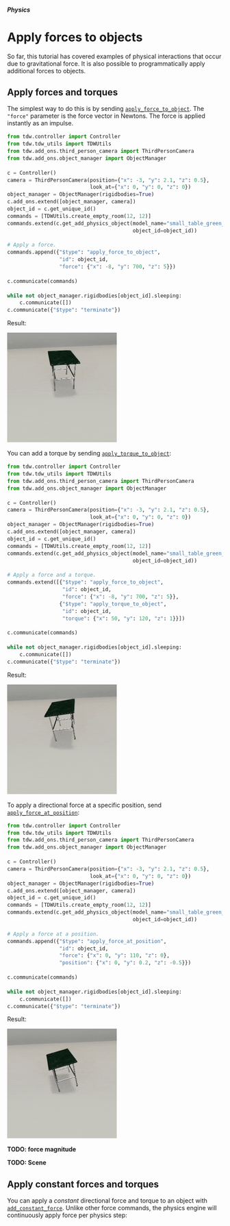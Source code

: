 ##### Physics

# Apply forces to objects

So far, this tutorial has covered examples of physical interactions that occur due to gravitational force. It is also possible to programmatically apply additional forces to objects.

## Apply forces and torques

The simplest way to do this is by sending [`apply_force_to_object`](../../api/command_api.md#apply_force_to_object). The `"force"` parameter is the force vector in Newtons. The force is applied instantly as an impulse.

```python
from tdw.controller import Controller
from tdw.tdw_utils import TDWUtils
from tdw.add_ons.third_person_camera import ThirdPersonCamera
from tdw.add_ons.object_manager import ObjectManager

c = Controller()
camera = ThirdPersonCamera(position={"x": -3, "y": 2.1, "z": 0.5},
                           look_at={"x": 0, "y": 0, "z": 0})
object_manager = ObjectManager(rigidbodies=True)
c.add_ons.extend([object_manager, camera])
object_id = c.get_unique_id()
commands = [TDWUtils.create_empty_room(12, 12)]
commands.extend(c.get_add_physics_object(model_name="small_table_green_marble",
                                         object_id=object_id))

# Apply a force.
commands.append({"$type": "apply_force_to_object",
                 "id": object_id,
                 "force": {"x": -8, "y": 700, "z": 5}})

c.communicate(commands)

while not object_manager.rigidbodies[object_id].sleeping:
    c.communicate([])
c.communicate({"$type": "terminate"})
```

Result:

![](images/apply_force_to_object.gif)

You can add a torque by sending [`apply_torque_to_object`](../../api/command_api.md#apply_torque_to_object):

```python
from tdw.controller import Controller
from tdw.tdw_utils import TDWUtils
from tdw.add_ons.third_person_camera import ThirdPersonCamera
from tdw.add_ons.object_manager import ObjectManager

c = Controller()
camera = ThirdPersonCamera(position={"x": -3, "y": 2.1, "z": 0.5},
                           look_at={"x": 0, "y": 0, "z": 0})
object_manager = ObjectManager(rigidbodies=True)
c.add_ons.extend([object_manager, camera])
object_id = c.get_unique_id()
commands = [TDWUtils.create_empty_room(12, 12)]
commands.extend(c.get_add_physics_object(model_name="small_table_green_marble",
                                         object_id=object_id))

# Apply a force and a torque.
commands.extend([{"$type": "apply_force_to_object",
                  "id": object_id,
                  "force": {"x": -8, "y": 700, "z": 5}},
                 {"$type": "apply_torque_to_object",
                  "id": object_id,
                  "torque": {"x": 50, "y": 120, "z": 1}}])

c.communicate(commands)

while not object_manager.rigidbodies[object_id].sleeping:
    c.communicate([])
c.communicate({"$type": "terminate"})
```

Result:

![](images/apply_torque_to_object.gif)

To apply a directional force at a specific position, send  [`apply_force_at_position`](../../api/command_api.md#apply_force_at_position):

```python
from tdw.controller import Controller
from tdw.tdw_utils import TDWUtils
from tdw.add_ons.third_person_camera import ThirdPersonCamera
from tdw.add_ons.object_manager import ObjectManager

c = Controller()
camera = ThirdPersonCamera(position={"x": -3, "y": 2.1, "z": 0.5},
                           look_at={"x": 0, "y": 0, "z": 0})
object_manager = ObjectManager(rigidbodies=True)
c.add_ons.extend([object_manager, camera])
object_id = c.get_unique_id()
commands = [TDWUtils.create_empty_room(12, 12)]
commands.extend(c.get_add_physics_object(model_name="small_table_green_marble",
                                         object_id=object_id))

# Apply a force at a position.
commands.append({"$type": "apply_force_at_position",
                 "id": object_id,
                 "force": {"x": 0, "y": 110, "z": 0},
                 "position": {"x": 0, "y": 0.2, "z": -0.5}})

c.communicate(commands)

while not object_manager.rigidbodies[object_id].sleeping:
    c.communicate([])
c.communicate({"$type": "terminate"})
```

Result:

![](images/apply_force_at_position.gif)

**TODO: force magnitude**

**TODO: Scene**

## Apply constant forces and torques

You can apply a *constant* directional force and torque to an object with [`add_constant_force`](../../api/command_api.md#add_constant_force). Unlike other force commands, the physics engine will continuously apply force per physics step:

